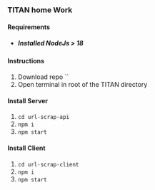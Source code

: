 ### TITAN home Work

#### Requirements

* ##### Installed NodeJs > 18

#### Instructions

1. Download repo ``
2. Open terminal in root of the TITAN directory

#### Install Server

1. `cd url-scrap-api`
2. `npm i`
3. `npm start`

#### Install Client

1. `cd url-scrap-client`
2. `npm i`
3. `npm start`


